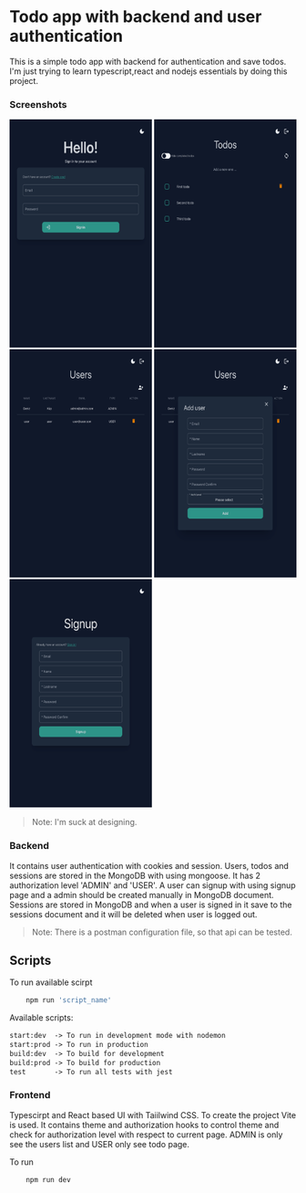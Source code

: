# Todo app with backend and user authentication
This is a simple todo app with backend for authentication and save todos. I'm just trying to learn typescript,react and nodejs essentials by doing this project.

### Screenshots
<div style="display:flex align-items:center justify-content:center ">
<img width="250" height="400" alt="login-page" style="margin-right:10" src="./screenshots/todoapp-login-page.png">
<img width="250" height="400" alt="user-page" style="margin-right:10" src="./screenshots/todoapp-todo-page.png">
<img width="250" height="400" alt="user-page" style="margin-right:10" src="./screenshots/todoapp-admin-page.png">
<img width="250" height="400" alt="user-page" style="margin-right:10" src="./screenshots/todoapp-admin-page-user-add.png">
<img width="250" height="400" alt="user-page" style="margin-right:10" src="./screenshots/todoapp-signup-page.png">
</div>


> Note: I'm suck at designing.

### Backend
It contains user authentication with cookies and session. Users, todos and sessions are stored in the MongoDB with using mongoose.
It has 2 authorization level 'ADMIN' and 'USER'. A user can signup with using signup page and a admin should be created manually in MongoDB document.
Sessions are stored in MongoDB and when a user is signed in it save to the sessions document and it will be deleted when user is logged out.

> Note: There is a postman configuration file, so that api can be tested.

## Scripts
To run available scirpt
```bash
    npm run 'script_name'
```
Available scripts:

    start:dev  -> To run in development mode with nodemon
    start:prod -> To run in production
    build:dev  -> To build for development
    build:prod -> To build for production
    test       -> To run all tests with jest

### Frontend
Typescirpt and React based UI with Taiilwind CSS. To create the project Vite is used. It contains theme and authorization hooks to control theme and check for authorization level with respect to current page. ADMIN is only see the users list and USER only see todo page.

To run 
```bash
    npm run dev
```